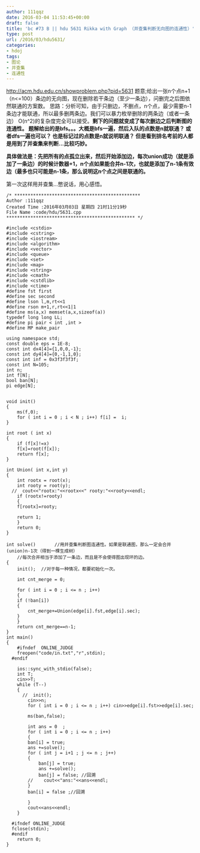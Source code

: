 ```yaml
---
author: 111qqz
date: 2016-03-04 11:53:45+00:00
draft: false
title: 'bc #73 B || hdu 5631 Rikka with Graph （并查集判断无向图的连通性）'
type: post
url: /2016/03/hdu5631/
categories:
- hdoj
tags:
- 图论
- 并查集
- 连通性
---
```


http://acm.hdu.edu.cn/showproblem.php?pid=5631
题意;给出一张n个点n+1（n<=100）条边的无向图，现在删除若干条边（至少一条边），问删完之后图依然联通的方案数。
思路：分析可知，由于只删边，不删点，n个点，最少需要n-1条边才能联通，所以最多删两条边。我们可以暴力枚举删除的两条边（或者一条边） O(n^2)的复杂度完全可以接受。**剩下的问题就变成了每次删边之后判断图的连通性。 题解给出的是bfs。。。大概是bfs一遍，然后入队的点数是n就联通？ 或者dfs一遍也可以？ 也是标记过的点数是n就说明联通？ 但是看到排名考前的人都是用到了并查集来判断...比较巧妙。**

**具体做法是：先把所有的点孤立出来，然后开始添加边，每次union成功（就是添加了一条边）的时候计数器+1，n个点如果能合并n-1次，也就是添加了n-1条有效边（最多也只可能是n-1条，那么说明这n个点之间是联通的。**

第一次这样用并查集...憋说话，用心感悟。






    
    /* ***********************************************
    Author :111qqz
    Created Time :2016年03月03日 星期四 21时11分19秒
    File Name :code/hdu/5631.cpp
    ************************************************ */
    
    #include <cstdio>
    #include <cstring>
    #include <iostream>
    #include <algorithm>
    #include <vector>
    #include <queue>
    #include <set>
    #include <map>
    #include <string>
    #include <cmath>
    #include <cstdlib>
    #include <ctime>
    #define fst first
    #define sec second
    #define lson l,m,rt<<1
    #define rson m+1,r,rt<<1|1
    #define ms(a,x) memset(a,x,sizeof(a))
    typedef long long LL;
    #define pi pair < int ,int >
    #define MP make_pair
    
    using namespace std;
    const double eps = 1E-8;
    const int dx4[4]={1,0,0,-1};
    const int dy4[4]={0,-1,1,0};
    const int inf = 0x3f3f3f3f;
    const int N=105;
    int n;
    int f[N];
    bool ban[N];
    pi edge[N];
    
    
    void init()
    {
        ms(f,0);
        for ( int i = 0 ; i < N ; i++) f[i] =  i;
    }
    
    int root ( int x)
    {
        if (f[x]!=x)
        f[x]=root(f[x]);
        return f[x];
    }
    
    int Union( int x,int y)
    {
        int rootx = root(x);
        int rooty = root(y);
      //  cout<<"rootx:"<<rootx<<" rooty:"<<rooty<<endl;
        if (rootx!=rooty)
        {
        f[rootx]=rooty;
        
        return 1;
        }
        return 0;
    }
    
    int solve()       //用并查集判断图连通性。如果是联通图，那么一定会合并(union)n-1次（得到一棵生成树）      
        //每次合并相当于添加了一条边，而且是不会使得图出现环的边。
    {
        init();  //对于每一种情况，都要初始化一次。
    
        int cnt_merge = 0;
        
        for ( int i = 0 ; i <= n ; i++)
        {
        if (!ban[i])
        {
            cnt_merge+=Union(edge[i].fst,edge[i].sec);
        }
        }
        return cnt_merge==n-1;
    }
    int main()
    {
        #ifndef  ONLINE_JUDGE 
        freopen("code/in.txt","r",stdin);
      #endif
    
        ios::sync_with_stdio(false);
        int T;
        cin>>T;          
        while (T--)
        {
          //  init();
            cin>>n;
            for ( int i = 0 ; i <= n ; i++) cin>>edge[i].fst>>edge[i].sec;
    
            ms(ban,false);
    
            int ans = 0  ;
            for ( int i = 0 ; i <= n ; i++)
            {
            ban[i] = true;
            ans +=solve();
            for ( int j = i+1 ; j <= n ; j++)
            {
                ban[j] = true;
                ans +=solve();
                ban[j] = false; //回溯
            //    cout<<"ans:"<<ans<<endl;
            }
            ban[i] = false ;//回溯
            
            }
            cout<<ans<<endl;
        }
    
      #ifndef ONLINE_JUDGE  
      fclose(stdin);
      #endif
        return 0;
    }
    
